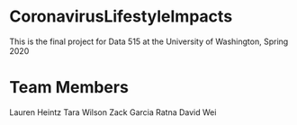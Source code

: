 # CoronavirusLifestyleImpacts
This is the final project for Data 515 at the University of Washington, Spring 2020

# Team Members
Lauren Heintz
Tara Wilson
Zack Garcia
Ratna
David Wei
